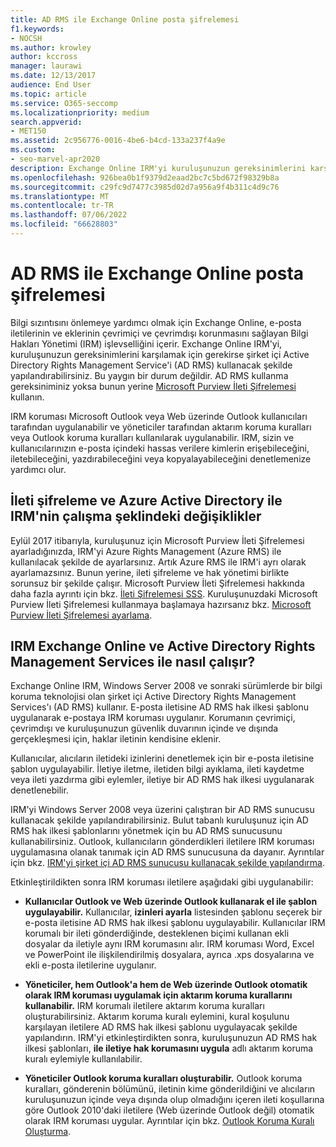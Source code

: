 ```yaml
---
title: AD RMS ile Exchange Online posta şifrelemesi
f1.keywords:
- NOCSH
ms.author: krowley
author: kccross
manager: laurawi
ms.date: 12/13/2017
audience: End User
ms.topic: article
ms.service: O365-seccomp
ms.localizationpriority: medium
search.appverid:
- MET150
ms.assetid: 2c956776-0016-4be6-b4cd-133a237f4a9e
ms.custom:
- seo-marvel-apr2020
description: Exchange Online IRM'yi kuruluşunuzun gereksinimlerini karşılamak için şirket içi Active Directory Rights Management Service'i (AD RMS) kullanacak şekilde yapılandırmayı öğrenin.
ms.openlocfilehash: 926bea0b1f9379d2eaad2bc7c5bd672f98329b8a
ms.sourcegitcommit: c29fc9d7477c3985d02d7a956a9f4b311c4d9c76
ms.translationtype: MT
ms.contentlocale: tr-TR
ms.lasthandoff: 07/06/2022
ms.locfileid: "66628803"
---
```

# <a name="exchange-online-mail-encryption-with-ad-rms"></a>AD RMS ile Exchange Online posta şifrelemesi

Bilgi sızıntısını önlemeye yardımcı olmak için Exchange Online, e-posta iletilerinin ve eklerinin çevrimiçi ve çevrimdışı korunmasını sağlayan Bilgi Hakları Yönetimi (IRM) işlevselliğini içerir. Exchange Online IRM'yi, kuruluşunuzun gereksinimlerini karşılamak için gerekirse şirket içi Active Directory Rights Management Service'i (AD RMS) kullanacak şekilde yapılandırabilirsiniz. Bu yaygın bir durum değildir. AD RMS kullanma gereksiniminiz yoksa bunun yerine [Microsoft Purview İleti Şifrelemesi](ome.md) kullanın.

IRM koruması Microsoft Outlook veya Web üzerinde Outlook kullanıcıları tarafından uygulanabilir ve yöneticiler tarafından aktarım koruma kuralları veya Outlook koruma kuralları kullanılarak uygulanabilir. IRM, sizin ve kullanıcılarınızın e-posta içindeki hassas verilere kimlerin erişebileceğini, iletebileceğini, yazdırabileceğini veya kopyalayabileceğini denetlemenize yardımcı olur.
  
## <a name="changes-to-how-irm-works-with-message-encryption-and-azure-active-directory"></a>İleti şifreleme ve Azure Active Directory ile IRM'nin çalışma şeklindeki değişiklikler

Eylül 2017 itibarıyla, kuruluşunuz için Microsoft Purview İleti Şifrelemesi ayarladığınızda, IRM'yi Azure Rights Management (Azure RMS) ile kullanılacak şekilde de ayarlarsınız. Artık Azure RMS ile IRM'i ayrı olarak ayarlamazsınız. Bunun yerine, ileti şifreleme ve hak yönetimi birlikte sorunsuz bir şekilde çalışır. Microsoft Purview İleti Şifrelemesi hakkında daha fazla ayrıntı için bkz. [İleti Şifrelemesi SSS](./ome-faq.yml). Kuruluşunuzdaki Microsoft Purview İleti Şifrelemesi kullanmaya başlamaya hazırsanız bkz. [Microsoft Purview İleti Şifrelemesi ayarlama](./set-up-new-message-encryption-capabilities.md).
  
## <a name="how-irm-works-with-exchange-online-and-active-directory-rights-management-services"></a>IRM Exchange Online ve Active Directory Rights Management Services ile nasıl çalışır?

Exchange Online IRM, Windows Server 2008 ve sonraki sürümlerde bir bilgi koruma teknolojisi olan şirket içi Active Directory Rights Management Services'ı (AD RMS) kullanır. E-posta iletisine AD RMS hak ilkesi şablonu uygulanarak e-postaya IRM koruması uygulanır. Korumanın çevrimiçi, çevrimdışı ve kuruluşunuzun güvenlik duvarının içinde ve dışında gerçekleşmesi için, haklar iletinin kendisine eklenir.
  
Kullanıcılar, alıcıların iletideki izinlerini denetlemek için bir e-posta iletisine şablon uygulayabilir. İletiye iletme, iletiden bilgi ayıklama, ileti kaydetme veya ileti yazdırma gibi eylemler, iletiye bir AD RMS hak ilkesi uygulanarak denetlenebilir.
  
IRM'yi Windows Server 2008 veya üzerini çalıştıran bir AD RMS sunucusu kullanacak şekilde yapılandırabilirsiniz. Bulut tabanlı kuruluşunuz için AD RMS hak ilkesi şablonlarını yönetmek için bu AD RMS sunucusunu kullanabilirsiniz. Outlook, kullanıcıların gönderdikleri iletilere IRM koruması uygulamasına olanak tanımak için AD RMS sunucusuna da dayanır. Ayrıntılar için bkz. [IRM'yi şirket içi AD RMS sunucusu kullanacak şekilde yapılandırma](configure-irm-to-use-an-on-premises-ad-rms-server.md).
  
Etkinleştirildikten sonra IRM koruması iletilere aşağıdaki gibi uygulanabilir:
  
- **Kullanıcılar Outlook ve Web üzerinde Outlook kullanarak el ile şablon uygulayabilir.** Kullanıcılar, **izinleri ayarla** listesinden şablonu seçerek bir e-posta iletisine AD RMS hak ilkesi şablonu uygulayabilir. Kullanıcılar IRM korumalı bir ileti gönderdiğinde, desteklenen biçimi kullanan ekli dosyalar da iletiyle aynı IRM korumasını alır. IRM koruması Word, Excel ve PowerPoint ile ilişkilendirilmiş dosyalara, ayrıca .xps dosyalarına ve ekli e-posta iletilerine uygulanır.

- **Yöneticiler, hem Outlook'a hem de Web üzerinde Outlook otomatik olarak IRM koruması uygulamak için aktarım koruma kurallarını kullanabilir.** IRM korumalı iletilere aktarım koruma kuralları oluşturabilirsiniz. Aktarım koruma kuralı eylemini, kural koşulunu karşılayan iletilere AD RMS hak ilkesi şablonu uygulayacak şekilde yapılandırın. IRM'yi etkinleştirdikten sonra, kuruluşunuzun AD RMS hak ilkesi şablonları, **ile iletiye hak korumasını uygula** adlı aktarım koruma kuralı eylemiyle kullanılabilir.

- **Yöneticiler Outlook koruma kuralları oluşturabilir.** Outlook koruma kuralları, gönderenin bölümünü, iletinin kime gönderildiğini ve alıcıların kuruluşunuzun içinde veya dışında olup olmadığını içeren ileti koşullarına göre Outlook 2010'daki iletilere (Web üzerinde Outlook değil) otomatik olarak IRM koruması uygular. Ayrıntılar için bkz. [Outlook Koruma Kuralı Oluşturma](/exchange/create-an-outlook-protection-rule-exchange-2013-help).
